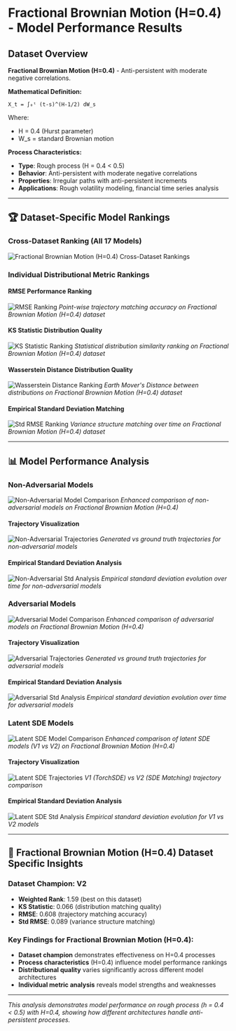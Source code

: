 # Fractional Brownian Motion (H=0.4) - Model Performance Results

## Dataset Overview
**Fractional Brownian Motion (H=0.4)** - Anti-persistent with moderate negative correlations.

**Mathematical Definition:**
```
X_t = ∫₀ᵗ (t-s)^(H-1/2) dW_s
```
Where:
- H = 0.4 (Hurst parameter)
- W_s = standard Brownian motion

**Process Characteristics:**
- **Type**: Rough process (H = 0.4 < 0.5)
- **Behavior**: Anti-persistent with moderate negative correlations
- **Properties**: Irregular paths with anti-persistent increments
- **Applications**: Rough volatility modeling, financial time series analysis

---

## 🏆 Dataset-Specific Model Rankings

### Cross-Dataset Ranking (All 17 Models)
![Fractional Brownian Motion (H=0.4) Cross-Dataset Rankings](results/cross_dataset_analysis/individual_dataset_rankings/fbm_h04_rmse_ranking.png)

### Individual Distributional Metric Rankings

#### RMSE Performance Ranking
![RMSE Ranking](results/cross_dataset_analysis/individual_dataset_rankings/fbm_h04_rmse_ranking.png)
*Point-wise trajectory matching accuracy on Fractional Brownian Motion (H=0.4) dataset*

#### KS Statistic Distribution Quality  
![KS Statistic Ranking](results/cross_dataset_analysis/individual_dataset_rankings/fbm_h04_ks_statistic_ranking.png)
*Statistical distribution similarity ranking on Fractional Brownian Motion (H=0.4) dataset*

#### Wasserstein Distance Distribution Quality
![Wasserstein Distance Ranking](results/cross_dataset_analysis/individual_dataset_rankings/fbm_h04_wasserstein_distance_ranking.png)
*Earth Mover's Distance between distributions on Fractional Brownian Motion (H=0.4) dataset*

#### Empirical Standard Deviation Matching
![Std RMSE Ranking](results/cross_dataset_analysis/individual_dataset_rankings/fbm_h04_std_rmse_ranking.png)
*Variance structure matching over time on Fractional Brownian Motion (H=0.4) dataset*

---

## 📊 Model Performance Analysis

### Non-Adversarial Models
![Non-Adversarial Model Comparison](results/fbm_h04/evaluation/enhanced_model_comparison.png)
*Enhanced comparison of non-adversarial models on Fractional Brownian Motion (H=0.4)*

#### Trajectory Visualization
![Non-Adversarial Trajectories](results/fbm_h04/evaluation/ultra_clear_trajectory_visualization.png)
*Generated vs ground truth trajectories for non-adversarial models*

#### Empirical Standard Deviation Analysis
![Non-Adversarial Std Analysis](results/fbm_h04/evaluation/empirical_std_analysis.png)
*Empirical standard deviation evolution over time for non-adversarial models*

### Adversarial Models
![Adversarial Model Comparison](results/fbm_h04_adversarial/evaluation/enhanced_model_comparison.png)
*Enhanced comparison of adversarial models on Fractional Brownian Motion (H=0.4)*

#### Trajectory Visualization
![Adversarial Trajectories](results/fbm_h04_adversarial/evaluation/ultra_clear_trajectory_visualization.png)
*Generated vs ground truth trajectories for adversarial models*

#### Empirical Standard Deviation Analysis
![Adversarial Std Analysis](results/fbm_h04_adversarial/evaluation/empirical_std_analysis.png)
*Empirical standard deviation evolution over time for adversarial models*

### Latent SDE Models
![Latent SDE Model Comparison](results/fbm_h04_latent_sde/evaluation/enhanced_model_comparison.png)
*Enhanced comparison of latent SDE models (V1 vs V2) on Fractional Brownian Motion (H=0.4)*

#### Trajectory Visualization
![Latent SDE Trajectories](results/fbm_h04_latent_sde/evaluation/ultra_clear_trajectory_visualization.png)
*V1 (TorchSDE) vs V2 (SDE Matching) trajectory comparison*

#### Empirical Standard Deviation Analysis
![Latent SDE Std Analysis](results/fbm_h04_latent_sde/evaluation/empirical_std_analysis.png)
*Empirical standard deviation evolution for V1 vs V2 models*

---

## 🎯 Fractional Brownian Motion (H=0.4) Dataset Specific Insights

### Dataset Champion: **V2**
- **Weighted Rank**: 1.59 (best on this dataset)
- **KS Statistic**: 0.066 (distribution matching quality)
- **RMSE**: 0.608 (trajectory matching accuracy)
- **Std RMSE**: 0.089 (variance structure matching)

### Key Findings for Fractional Brownian Motion (H=0.4):
- **Dataset champion** demonstrates effectiveness on H=0.4 processes
- **Process characteristics** (H=0.4) influence model performance rankings
- **Distributional quality** varies significantly across different model architectures
- **Individual metric analysis** reveals model strengths and weaknesses

---

*This analysis demonstrates model performance on rough process (h = 0.4 < 0.5) with H=0.4, showing how different architectures handle anti-persistent processes.*